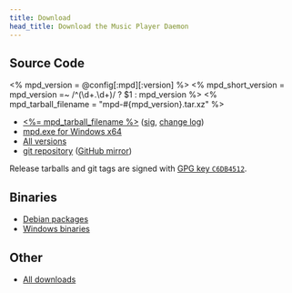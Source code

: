 ```yaml
---
title: Download
head_title: Download the Music Player Daemon
---
```


## Source Code

<% mpd_version = @config[:mpd][:version] %>
<% mpd_short_version = mpd_version =~ /^(\d+\.\d+)/ ? $1 : mpd_version %>
<% mpd_tarball_filename = "mpd-#{mpd_version}.tar.xz" %>

- [<%= mpd_tarball_filename %>](/download/mpd/<%=mpd_short_version%>/<%=mpd_tarball_filename%>)
  ([sig](/download/mpd/<%=mpd_short_version%>/<%=mpd_tarball_filename%>.sig),
  [change log](http://git.musicpd.org/cgit/master/mpd.git/plain/NEWS?h=v<%=mpd_version%>))
- [mpd.exe for Windows x64](/download/win32/<%=mpd_version%>/mpd.exe)
- [All versions](/download/mpd/)
- [git repository](http://git.musicpd.org/cgit/master/mpd.git/)
  ([GitHub mirror](https://github.com/MusicPlayerDaemon/MPD))

Release tarballs and git tags are signed with
[GPG key `C6DB4512`](http://pgp.mit.edu:11371/pks/lookup?op=get&search=0x236E8A58C6DB4512).

## Binaries

- [Debian packages](http://packages.debian.org/mpd)
- [Windows binaries](/download/win32/)

## Other

- [All downloads](/download/)
